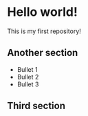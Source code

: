 # Hello world! 

This is my first repository!

## Another section

* Bullet 1
* Bullet 2
* Bullet 3

## Third section
